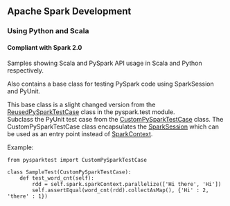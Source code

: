 ## Apache Spark Development

### Using Python and Scala  

#### Compliant with Spark 2.0

Samples showing Scala and PySpark API usage in Scala and Python respectively.  

Also contains a base class for testing PySpark code using SparkSession and PyUnit.   

This base class is a slight changed version from the [ReusedPySparkTestCase](https://github.com/apache/spark/blob/master/python/pyspark/tests.py#L341) class in the pyspark.test module.   
Subclass the PyUnit test case from the [CustomPySparkTestCase](https://github.com/prithvirajbose/spark-dev/blob/master/src/main/python/pysparktest/pysparktest.py#L14) class. The CustomPySparkTestCase class encapsulates the [SparkSession](http://spark.apache.org/docs/latest/api/python/pyspark.sql.html#pyspark.sql.SparkSession) which can be used as an entry point instead of [SparkContext](http://spark.apache.org/docs/latest/api/python/pyspark.html#pyspark.SparkContext).   

Example:

    from pysparktest import CustomPySparkTestCase
    
    class SampleTest(CustomPySparkTestCase):
    	def test_word_cnt(self):
        	rdd = self.spark.sparkContext.parallelize(['Hi there', 'Hi'])
        	self.assertEqual(word_cnt(rdd).collectAsMap(), {'Hi' : 2, 'there' : 1})
        

